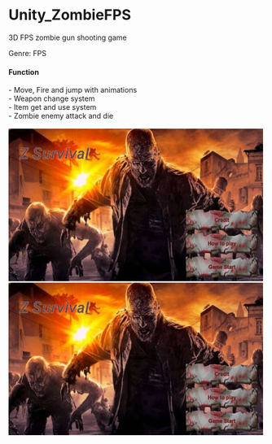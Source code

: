 # Unity_ZombieFPS
3D FPS zombie gun shooting game<br>

Genre: FPS<br>

<h4>Function</h4>
- Move, Fire and jump with animations<br>
- Weapon change system<br>
- Item get and use system<br>
- Zombie enemy attack and die<br><br>

<img src="https://github.com/TeddyUm/Unity_ZombieFPS/blob/main/1677103101598.jpg" width="500" height="300">
<img src="https://github.com/TeddyUm/Unity_ZombieFPS/blob/main/1677103101598.jpg" width="500" height="300">
<!--<a href="https://docs.google.com/presentation/d/18j9Gx9YLHrqaeKkUlZnkfF3Z_pHmEcWo/edit#slide=id.p1">ZombieFPS Youtube Link</a>-->
